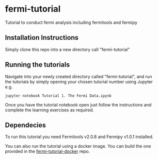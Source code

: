 # fermi-tutorial
Tutorial to conduct fermi analysis including fermitools and fermipy

## Installation Instructions

Simply clone this repo into a new directory call "fermi-tutorial"

## Running the tutorials

Navigate into your newly created directory called "fermi-tutorial", and run the tutorials by simply opening your chosen tutorial number using Jupyter e.g.

```jupyter notebook Tutorial 1. The Fermi Data.ipynb```


Once you have the tutorial notebook open just follow the instructions and complete the learning exercises as required.

## Dependecies
To run this tutorial you need Fermitools v2.0.8 and Fermipy v1.0.1 installed.

You can also run the tutorial using a docker image. You can build the one provided in the [fermi-tutorial-docker](https://github.com/durhamgamma/fermi-tutorial-docker) repo.
